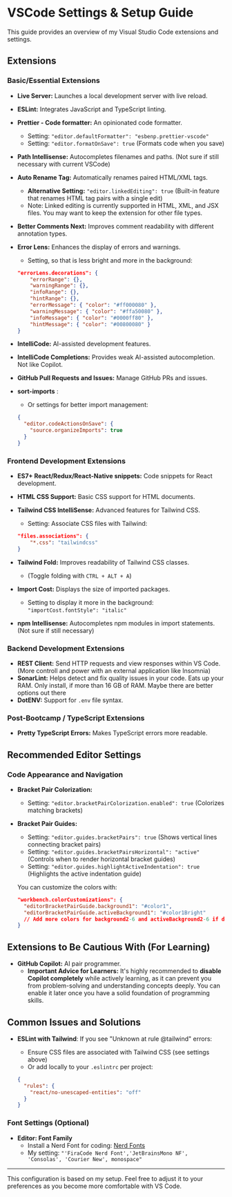 # VSCode Settings & Setup Guide

This guide provides an overview of my Visual Studio Code extensions and settings.

## Extensions

### Basic/Essential Extensions

- **Live Server:** Launches a local development server with live reload.
- **ESLint:** Integrates JavaScript and TypeScript linting.
- **Prettier - Code formatter:** An opinionated code formatter.
  - Setting: `"editor.defaultFormatter": "esbenp.prettier-vscode"`
  - Setting: `"editor.formatOnSave": true` (Formats code when you save)
- **Path Intellisense:** Autocompletes filenames and paths. (Not sure if still necessary with current VSCode)
- **Auto Rename Tag:** Automatically renames paired HTML/XML tags.
  - **Alternative Setting:** `"editor.linkedEditing": true` (Built-in feature that renames HTML tag pairs with a single edit)
  - Note: Linked editing is currently supported in HTML, XML, and JSX files. You may want to keep the extension for other file types.
- **Better Comments Next:** Improves comment readability with different annotation types.
- **Error Lens:** Enhances the display of errors and warnings.

  - Setting, so that is less bright and more in the background:

  ```json
  "errorLens.decorations": {
      "errorRange": {},
      "warningRange": {},
      "infoRange": {},
      "hintRange": {},
      "errorMessage": { "color": "#ff000080" },
      "warningMessage": { "color": "#ffa50080" },
      "infoMessage": { "color": "#0000ff80" },
      "hintMessage": { "color": "#00800080" }
  }
  ```

- **IntelliCode:** AI-assisted development features.
- **IntelliCode Completions:** Provides weak AI-assisted autocompletion. Not like Copilot.
- **GitHub Pull Requests and Issues:** Manage GitHub PRs and issues.
- **sort-imports** :

  - Or settings for better import management:

  ```json
  {
    "editor.codeActionsOnSave": {
      "source.organizeImports": true
    }
  }
  ```

### Frontend Development Extensions

- **ES7+ React/Redux/React-Native snippets:** Code snippets for React development.
- **HTML CSS Support:** Basic CSS support for HTML documents.
- **Tailwind CSS IntelliSense:** Advanced features for Tailwind CSS.

  - Setting: Associate CSS files with Tailwind:

  ```json
  "files.associations": {
      "*.css": "tailwindcss"
  }
  ```

- **Tailwind Fold:** Improves readability of Tailwind CSS classes.
  - (Toggle folding with `CTRL + ALT + A`)
- **Import Cost:** Displays the size of imported packages.
  - Setting to display it more in the background: `"importCost.fontStyle": "italic"`
- **npm Intellisense:** Autocompletes npm modules in import statements. (Not sure if still necessary)

### Backend Development Extensions

- **REST Client:** Send HTTP requests and view responses within VS Code. (More controll and power with an external application like Insomnia)
- **SonarLint:** Helps detect and fix quality issues in your code. Eats up your RAM. Only install, if more than 16 GB of RAM. Maybe there are better options out there
- **DotENV:** Support for `.env` file syntax.

### Post-Bootcamp / TypeScript Extensions

- **Pretty TypeScript Errors:** Makes TypeScript errors more readable.

## Recommended Editor Settings

### Code Appearance and Navigation

- **Bracket Pair Colorization:**

  - Setting: `"editor.bracketPairColorization.enabled": true` (Colorizes matching brackets)

- **Bracket Pair Guides:**

  - Setting: `"editor.guides.bracketPairs": true` (Shows vertical lines connecting bracket pairs)
  - Setting: `"editor.guides.bracketPairsHorizontal": "active"` (Controls when to render horizontal bracket guides)
  - Setting: `"editor.guides.highlightActiveIndentation": true` (Highlights the active indentation guide)

  You can customize the colors with:

  ```json
  "workbench.colorCustomizations": {
    "editorBracketPairGuide.background1": "#color1",
    "editorBracketPairGuide.activeBackground1": "#color1Bright"
    // Add more colors for background2-6 and activeBackground2-6 if desired
  }
  ```

## Extensions to Be Cautious With (For Learning)

- **GitHub Copilot:** AI pair programmer.
  - **Important Advice for Learners:** It's highly recommended to **disable Copilot completely** while actively learning, as it can prevent you from problem-solving and understanding concepts deeply. You can enable it later once you have a solid foundation of programming skills.

## Common Issues and Solutions

- **ESLint with Tailwind**: If you see "Unknown at rule @tailwind" errors:

  - Ensure CSS files are associated with Tailwind CSS (see settings above)
  - Or add locally to your `.eslintrc` per project:

  ```json
  {
    "rules": {
      "react/no-unescaped-entities": "off"
    }
  }
  ```

### Font Settings (Optional)

- **Editor: Font Family**
  - Install a Nerd Font for coding: [Nerd Fonts](https://www.nerdfonts.com/)
  - My setting: `"'FiraCode Nerd Font','JetBrainsMono NF', 'Consolas', 'Courier New', monospace"`

---

This configuration is based on my setup. Feel free to adjust it to your preferences as you become more comfortable with VS Code.
